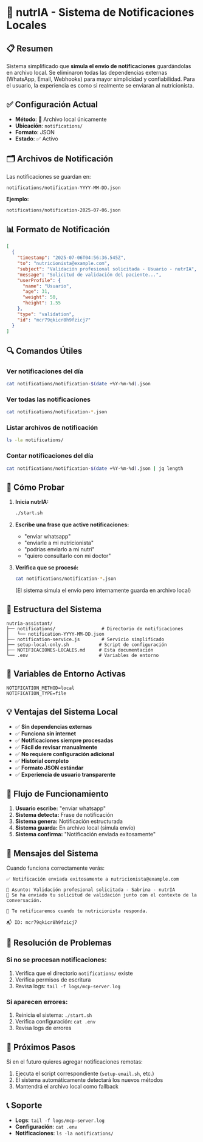 # 🦦 nutrIA - Sistema de Notificaciones Locales

## 📋 Resumen
Sistema simplificado que **simula el envío de notificaciones** guardándolas en archivo local. Se eliminaron todas las dependencias externas (WhatsApp, Email, Webhooks) para mayor simplicidad y confiabilidad. Para el usuario, la experiencia es como si realmente se enviaran al nutricionista.

## ✅ Configuración Actual
- **Método**: 📁 Archivo local únicamente
- **Ubicación**: `notifications/`
- **Formato**: JSON
- **Estado**: ✅ Activo

## 🗂️ Archivos de Notificación
Las notificaciones se guardan en:
```
notifications/notification-YYYY-MM-DD.json
```

**Ejemplo:**
```
notifications/notification-2025-07-06.json
```

## 📊 Formato de Notificación
```json
[
  {
    "timestamp": "2025-07-06T04:56:36.545Z",
    "to": "nutricionista@example.com",
    "subject": "Validación profesional solicitada - Usuario - nutrIA",
    "message": "Solicitud de validación del paciente...",
    "userProfile": {
      "name": "Usuario",
      "age": 31,
      "weight": 50,
      "height": 1.55
    },
    "type": "validation",
    "id": "mcr79qkicr8h9fzicj7"
  }
]
```

## 🔍 Comandos Útiles

### Ver notificaciones del día
```bash
cat notifications/notification-$(date +%Y-%m-%d).json
```

### Ver todas las notificaciones
```bash
cat notifications/notification-*.json
```

### Listar archivos de notificación
```bash
ls -la notifications/
```

### Contar notificaciones del día
```bash
cat notifications/notification-$(date +%Y-%m-%d).json | jq length
```

## 🧪 Cómo Probar

1. **Inicia nutrIA:**
   ```bash
   ./start.sh
   ```

2. **Escribe una frase que active notificaciones:**
   - "enviar whatsapp"
   - "enviarle a mi nutricionista"
   - "podrías enviarlo a mi nutri"
   - "quiero consultarlo con mi doctor"

3. **Verifica que se procesó:**
   ```bash
   cat notifications/notification-*.json
   ```
   (El sistema simula el envío pero internamente guarda en archivo local)

## 📂 Estructura del Sistema

```
nutria-assistant/
├── notifications/                 # Directorio de notificaciones
│   └── notification-YYYY-MM-DD.json
├── notification-service.js        # Servicio simplificado
├── setup-local-only.sh           # Script de configuración
├── NOTIFICACIONES-LOCALES.md     # Esta documentación
└── .env                          # Variables de entorno
```

## 🔧 Variables de Entorno Activas

```env
NOTIFICATION_METHOD=local
NOTIFICATION_TYPE=file
```

## 💡 Ventajas del Sistema Local

- ✅ **Sin dependencias externas**
- ✅ **Funciona sin internet**
- ✅ **Notificaciones siempre procesadas**
- ✅ **Fácil de revisar manualmente**
- ✅ **No requiere configuración adicional**
- ✅ **Historial completo**
- ✅ **Formato JSON estándar**
- ✅ **Experiencia de usuario transparente**

## 🚀 Flujo de Funcionamiento

1. **Usuario escribe:** "enviar whatsapp"
2. **Sistema detecta:** Frase de notificación
3. **Sistema genera:** Notificación estructurada
4. **Sistema guarda:** En archivo local (simula envío)
5. **Sistema confirma:** "Notificación enviada exitosamente"

## 📱 Mensajes del Sistema

Cuando funciona correctamente verás:
```
✅ Notificación enviada exitosamente a nutricionista@example.com

📧 Asunto: Validación profesional solicitada - Sabrina - nutrIA
📝 Se ha enviado tu solicitud de validación junto con el contexto de la conversación.

🔔 Te notificaremos cuando tu nutricionista responda.

📬 ID: mcr79qkicr8h9fzicj7
```

## 🔧 Resolución de Problemas

### Si no se procesan notificaciones:
1. Verifica que el directorio `notifications/` existe
2. Verifica permisos de escritura
3. Revisa logs: `tail -f logs/mcp-server.log`

### Si aparecen errores:
1. Reinicia el sistema: `./start.sh`
2. Verifica configuración: `cat .env`
3. Revisa logs de errores

## 🎯 Próximos Pasos

Si en el futuro quieres agregar notificaciones remotas:
1. Ejecuta el script correspondiente (`setup-email.sh`, etc.)
2. El sistema automáticamente detectará los nuevos métodos
3. Mantendrá el archivo local como fallback

## 📞 Soporte

- **Logs**: `tail -f logs/mcp-server.log`
- **Configuración**: `cat .env`
- **Notificaciones**: `ls -la notifications/` 